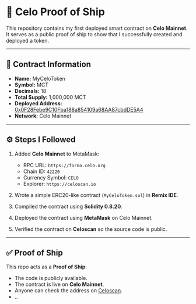 # 🚀 Celo Proof of Ship

This repository contains my first deployed smart contract on **Celo Mainnet**.  
It serves as a public proof of ship to show that I successfully created and deployed a token.

---

## 📄 Contract Information

- **Name:** MyCeloToken  
- **Symbol:** MCT  
- **Decimals:** 18  
- **Total Supply:** 1,000,000 MCT  
- **Deployed Address:** [0x0F28Febe9C10Fba188a854109a68AA87cbdDE5A4](https://celoscan.io/address/0x0F28Febe9C10Fba188a854109a68AA87cbdDE5A4)  
- **Network:** Celo Mainnet  

---

## ⚙️ Steps I Followed

1. Added **Celo Mainnet** to MetaMask:
   - RPC URL: `https://forno.celo.org`
   - Chain ID: `42220`
   - Currency Symbol: `CELO`
   - Explorer: `https://celoscan.io`

2. Wrote a simple ERC20-like contract (`MyCeloToken.sol`) in **Remix IDE**.

3. Compiled the contract using **Solidity 0.8.20**.

4. Deployed the contract using **MetaMask** on Celo Mainnet.

5. Verified the contract on **Celoscan** so the source code is public.

---

## ✅ Proof of Ship

This repo acts as a **Proof of Ship**:  
- The code is publicly available.  
- The contract is live on **Celo Mainnet**.  
- Anyone can check the address on [Celoscan](https://celoscan.io/address/0x0F28Febe9C10Fba188a854109a68AA87cbdDE5A4).
- ..
